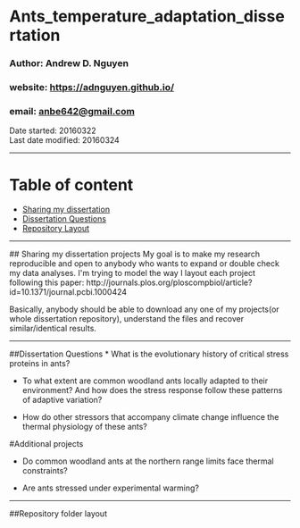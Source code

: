 # Ants_temperature_adaptation_dissertation   
### Author: Andrew D. Nguyen    
### website: https://adnguyen.github.io/    
### email: anbe642@gmail.com   
Date started: 20160322   
Last date modified: 20160324    

------

# Table of content
- [Sharing my dissertation](#id-section1)
- [Dissertation Questions](#id-section2)
- [Repository Layout](#id-section3)

 

------
<div id='id-section1'/>
## Sharing my dissertation projects     
My goal is to make my research reproducible and open to anybody who wants to expand or double check my data analyses. I'm trying to model the way I layout each project following this paper: http://journals.plos.org/ploscompbiol/article?id=10.1371/journal.pcbi.1000424

Basically, anybody should be able to download any one of my projects(or whole dissertation repository), understand the files and recover similar/identical results.     

------

<div id='id-section2'/>  
##Dissertation Questions
* What is the evolutionary history of critical stress proteins in ants?    

* To what extent are common woodland ants locally adapted to their environment? And how does the stress response follow these patterns of adaptive variation?    

* How do other stressors that accompany climate change influence the thermal physiology of these ants?    

#Additional projects  
* Do common woodland ants at the northern range limits face thermal constraints?   

* Are ants stressed under experimental warming?   
 
------

<div id='id-section3'/>  
##Repository folder layout 
